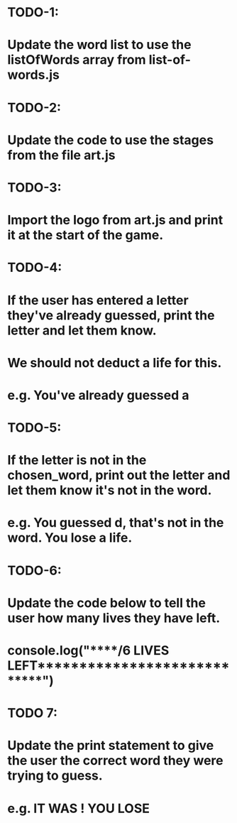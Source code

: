 # TODO-1:

# Update the word list to use the listOfWords array from list-of-words.js

# TODO-2:

# Update the code to use the stages from the file art.js

# TODO-3:

# Import the logo from art.js and print it at the start of the game.

# TODO-4:

# If the user has entered a letter they've already guessed, print the letter and let them know.

# We should not deduct a life for this.

# e.g. You've already guessed a

# TODO-5:

# If the letter is not in the chosen_word, print out the letter and let them know it's not in the word.

# e.g. You guessed d, that's not in the word. You lose a life.

# TODO-6:

# Update the code below to tell the user how many lives they have left.

# console.log("************\*\*\*\*************<???>/6 LIVES LEFT************\*\*\*\*************")

# TODO 7:

# Update the print statement to give the user the correct word they were trying to guess.

# e.g. IT WAS <Correct Word>! YOU LOSE
